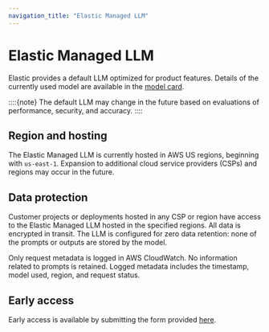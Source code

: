 ```yaml
---
navigation_title: "Elastic Managed LLM"
---
```


# Elastic Managed LLM

Elastic provides a default LLM optimized for product features.
Details of the currently used model are available in the [model card](https://raw.githubusercontent.com/elastic/kibana/refs/heads/main/docs/reference/resources/Elastic_Managed_LLM_model_card.pdf).

::::{note}
The default LLM may change in the future based on evaluations of performance, security, and accuracy.
::::

## Region and hosting

The Elastic Managed LLM is currently hosted in AWS US regions, beginning with `us-east-1`.
Expansion to additional cloud service providers (CSPs) and regions may occur in the future.

## Data protection

Customer projects or deployments hosted in any CSP or region have access to the Elastic Managed LLM hosted in the specified regions.
All data is encrypted in transit. The LLM is configured for zero data retention: none of the prompts or outputs are stored by the model.

Only request metadata is logged in AWS CloudWatch.
No information related to prompts is retained.
Logged metadata includes the timestamp, model used, region, and request status.

## Early access

Early access is available by submitting the form provided [here](https://forms.gle/o1AwPMVYMziHbom28).
